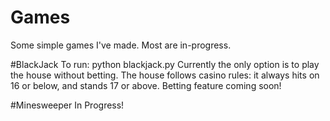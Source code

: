 # Games
Some simple games I've made. Most are in-progress.

#BlackJack
To run: python blackjack.py
Currently the only option is to play the house without betting.
The house follows casino rules: it always hits on 16 or below, and stands 17 or above.
Betting feature coming soon!

#Minesweeper
In Progress!
